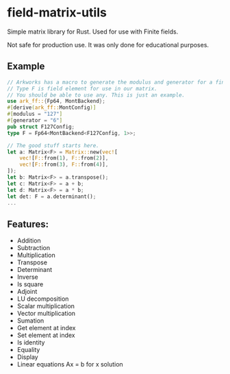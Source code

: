 # field-matrix-utils

Simple matrix library for Rust.
Used for use with Finite fields.

Not safe for production use.
It was only done for educational purposes.

## Example
```rust
// Arkworks has a macro to generate the modulus and generator for a finite field.
// Type F is field element for use in our matrix.
// You should be able to use any. This is just an example.
use ark_ff::{Fp64, MontBackend};
#[derive(ark_ff::MontConfig)]
#[modulus = "127"]
#[generator = "6"]
pub struct F127Config;
type F = Fp64<MontBackend<F127Config, 1>>;

// The good stuff starts here.
let a: Matrix<F> = Matrix::new(vec![
    vec![F::from(1), F::from(2)],
    vec![F::from(3), F::from(4)],
]);
let b: Matrix<F> = a.transpose();
let c: Matrix<F> = a + b;
let d: Matrix<F> = a * b;
let det: F = a.determinant();
...
```
## Features:
- Addition
- Subtraction
- Multiplication
- Transpose
- Determinant
- Inverse
- Is square
- Adjoint
- LU decomposition
- Scalar multiplication
- Vector multiplication
- Sumation
- Get element at index
- Set element at index
- Is identity
- Equality
- Display
- Linear equations Ax = b for x solution

